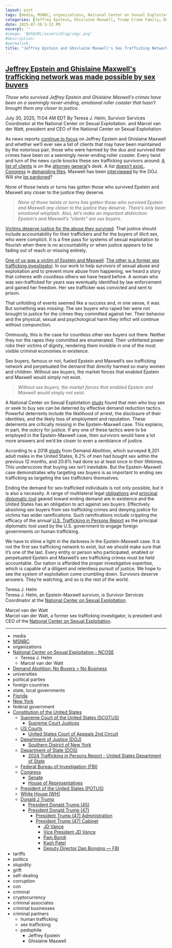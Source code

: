 ```yaml
---
layout: post
tags: [media, MSNBC, organizations, National Center on Sexual Exploitation - NCOSE, Teresa J. Helm, Marcel van der Watt, Demand Abolition –  No Buyers = No Business, universities, political parties, foreign countries, state local governments, Florida, New York, federal government, Constitution of the United States, Supreme Court of the United States (SCOTUS), Supreme Court Justices, US Courts, United States Court of Appeals 2nd Circuit, Department of Justice (DOJ), Southern District of New York, Department of State (DOS), 2024 Trafficking in Persons Report - United States Department of State, Federal Bureau of Investigation (FBI), Congress, Senate, House of Representatives, President of the United States (POTUS), White House (WH), Donald J Trump, President Donald Trump (45), President Donald Trump (47), President Trump (47) Administration, President Trump (47) Cabinet, JD Vance, Vice President JD Vance, Pam Bondi, Kash Patel, Deputy Director Dan Bongino — FBI, tariffs, politics, stupidity, grift, self-dealing, corruption, con, criminal, cryptocurrency, criminal associates, criminal businesses, criminal partners, human trafficking, sex trafficking, pedophile, Jeffrey Epstein, Ghislaine Maxwell]
categories: [Jeffrey Epstein, Ghislaine Maxwell, Trump Crime Family, Donald Trump]
date: 2025-07-30 5:33 PM
excerpt: ''
#image: 'BASEURL/assets/blog/img/.png'
#description:
#permalink:
title: "Jeffrey Epstein and Ghislaine Maxwell's Sex Trafficking Network Enabled by Sex Buyers"
---
```



## [Jeffrey Epstein and Ghislaine Maxwell's trafficking network was made possible by sex buyers](https://www.msnbc.com/opinion/msnbc-opinion/jeffrey-epstein-ghislaine-maxwell-sex-trafficking-victims-rcna221858)

*Those who survived Jeffrey Epstein and Ghislaine Maxwell's crimes have been on a seemingly never-ending, emotional roller coaster that hasn't brought them any closer to justice.*

July 30, 2025, 11:04 AM EDT
By Teresa J. Helm, Survivor Services Coordinator at the National Center on Sexual Exploitation. and Marcel van der Watt, president and CEO of the National Center on Sexual Exploitation

As news reports [continue to focus](https://www.msnbc.com/rachel-maddow-show/maddowblog/trump-jolts-epstein-scandal-new-comments-virginia-giuffre-mar-lago-spa-rcna221827) on Jeffrey Epstein and Ghislaine Maxwell and whether we’ll ever see a list of clients that may have been maintained by the notorious pair, those who were harmed by the duo and survived their crimes have been on a seemingly never-ending roller coaster. Every twist and turn of the news cycle knocks these sex trafficking survivors around: [A list of clients](https://thehill.com/homenews/5158153-jeffrey-epstein-client-list-bondi-review/) is on the [attorney general](https://www.justice.gov/)’s desk. A list [doesn’t exist.](https://www.msnbc.com/morning-joe/watch/cia-says-officer-monitored-oswald-doj-fbi-conclude-epstein-had-no-client-list-died-by-suicide-242785349696). [Congress](https://www.congress.gov/) is [demanding files](https://www.msnbc.com/the-briefing-with-jen-psaki/watch/subpoena-advances-house-committee-votes-to-subpoena-doj-for-the-epstein-files-243746373743). Maxwell has been [interviewed](https://www.msnbc.com/msnbc/watch/ghislaine-maxwell-s-lawyer-speaks-after-meeting-with-doj-243864645586) by the DOJ. Will she [be pardoned](https://www.msnbc.com/opinion/msnbc-opinion/trump-ghislaine-maxwell-pardon-unlikely-epstein-case-rcna221335)?

None of those twists or turns has gotten those who survived Epstein and Maxwell any closer to the justice they deserve.

> *None of those twists or turns has gotten those who survived Epstein and Maxwell any closer to the justice they deserve. There’s only been emotional whiplash. Also, let’s make an important distinction: Epstein’s and Maxwell’s “clients” are sex buyers.*

[Victims deserve justice for the abuse they survived](https://www.nbcnews.com/news/us-news/trump-epstein-files-victims-anguish-maga-conspiracy-theory-rcna218693). That justice should include accountability for their traffickers and for the buyers of illicit sex, who were complicit. It is a free pass for systems of sexual exploitation to flourish when there is no accountability or when justice appears to be fading out of reach or missing entirely.

[One of us was a victim of Epstein and Maxwell](https://www.nbcnews.com/news/us-news/trump-epstein-files-victims-anguish-maga-conspiracy-theory-rcna218693). [The other is a former sex trafficking investigator](https://www.gahts.com/marcel-van-der-watt). In our work to help survivors of sexual abuse and exploitation and to prevent more abuse from happening, we heard a story that coheres with countless others we have heard before. A woman who was sex-trafficked for years was eventually identified by law enforcement and gained her freedom. Her sex trafficker was convicted and sent to prison.

That unfolding of events seemed like a success and, in one sense, it was. But something was missing: The sex buyers who raped her were not brought to justice for the crimes they committed against her. Their behavior and the physical, sexual and psychological harm they inflict will continue without compunction.

Ominously, this is the case for countless other sex buyers out there. Neither they nor the rapes they committed are enumerated. Their unfettered power robs their victims of dignity, rendering them invisible in one of the most visible criminal economies in existence.

Sex buyers, famous or not, fueled Epstein and Maxwell’s sex trafficking network and perpetuated the demand that directly harmed so many women and children. Without sex buyers, the market forces that enabled Epstein and Maxwell would simply not exist.

> *Without sex buyers, the market forces that enabled Epstein and Maxwell would simply not exist.*

A National Center on Sexual Exploitation [study](https://urldefense.com/v3/__https:/endsexualexploitation.org/wp-content/uploads/National-Assessment-of-Demand-Reduction-Efforts-Part-II_-New-Developments-in-the-Primary-Prevention-of-Sex-Trafficking-Final-Report.pdf?sm_guid=ODU5NTMwfDgxNjQxMjE2fC0xfGcubXVudHpAdm1wbXMuY29tfDc4OTY0NzN8fDB8MHwyNTY4Njk0NDV8MTEzMnwwfDB8fDg1NDY5OHww0__;!!PIZeeW5wscynRQ!pe7pO3VXn5Ao7zBdKOCKT_Fzf56EIvGRrQFAL679T4N2kzOyhhMu-YDZO4L5guC8ponaVFyNGxHA2tnzXzKMDrw$) found that men who buy sex or seek to buy sex can be deterred by effective demand reduction tactics. Powerful deterrents include the likelihood of arrest, the disclosure of their identities, and the likely loss of employment and reputation. These deterrents are critically missing in the Epstein-Maxwell case. This explains, in part, the outcry for justice. If any one of these tactics were to be employed in the Epstein-Maxwell case, then survivors would have a lot more answers and we’d be closer to even a semblance of justice.

According to a 2018 [study](https://urldefense.com/v3/__https:/www.demandabolition.org/who-buys-sex/?sm_guid=ODU5NTMwfDgxNjQxMjE2fC0xfGcubXVudHpAdm1wbXMuY29tfDc4OTY0NzN8fDB8MHwyNTY4Njk0NDV8MTEzMnwwfDB8fDg1NDY5OHww0*:*:text=Major*20Findings,of*20the*20illegal*20sex*20trade.__;I34lJSUlJQ!!PIZeeW5wscynRQ!pe7pO3VXn5Ao7zBdKOCKT_Fzf56EIvGRrQFAL679T4N2kzOyhhMu-YDZO4L5guC8ponaVFyNGxHA2tnzEM6fMKM$) from Demand Abolition, which surveyed 8,201 adult males in the United States, 6.2% of men had bought sex within the previous 12 months, and 20.6% had done so at least once in their lifetimes. This underscores that buying sex isn’t inevitable. But the Epstein-Maxwell case demonstrates why targeting sex buyers is as important to ending sex trafficking as targeting the sex traffickers themselves.

Ending the demand for sex-trafficked individuals is not only possible, but it is also a necessity. A range of multilateral legal [obligations](https://urldefense.com/v3/__https:/www.mdpi.com/2075-4698/13/4/94__;!!PIZeeW5wscynRQ!pe7pO3VXn5Ao7zBdKOCKT_Fzf56EIvGRrQFAL679T4N2kzOyhhMu-YDZO4L5guC8ponaVFyNGxHA2tnzXycuOAw$) and [principal diplomatic tool](https://urldefense.com/v3/__https:/2021-2025.state.gov/trafficking-in-persons-report/__;!!PIZeeW5wscynRQ!pe7pO3VXn5Ao7zBdKOCKT_Fzf56EIvGRrQFAL679T4N2kzOyhhMu-YDZO4L5guC8ponaVFyNGxHA2tnzo0D_ba4$) geared toward ending demand are in existence and the United States has an obligation to act against sex buyers. Effectively absolving sex buyers from sex trafficking crimes and denying justice for victims has wider ramifications. Such ramifications include crippling the efficacy of the annual [U.S. Trafficking in Persons Report](https://www.state.gov/reports/2024-trafficking-in-persons-report) as the principal diplomatic tool used by the U.S. government to engage foreign governments on human trafficking.

We have to shine a light in the darkness in the Epstein-Maxwell case. It is not the first sex trafficking network to exist, but we should make sure that it’s one of the last. Every entity or person who participated, enabled or perpetuated Epstein and Maxwell’s sex trafficking crimes must be held accountable. Our nation is afforded the proper investigative expertise, which is capable of a diligent and relentless pursuit of justice. We hope to see the system of exploitation come crumbling down. Survivors deserve answers. They’re watching, and so is the rest of the world.

Teresa J. Helm<br />
Teresa J. Helm, an Epstein-Maxwell survivor, is Survivor Services Coordinator at the [National Center on Sexual Exploitation](https://endsexualexploitation.org/).

Marcel van der Watt<br />
Marcel van der Watt, a former sex trafficking investigator, is president and CEO of the [National Center on Sexual Exploitation](https://endsexualexploitation.org/).


----
- media
- [MSNBC](https://www.msnbc.com/)
- organizations
- [National Center on Sexual Exploitation - NCOSE](https://endsexualexploitation.org/)
    - Teresa J. Helm
    - Marcel van der Watt
- [Demand Abolition: No Buyers = No Business](https://www.demandabolition.org/)
- universities 
- political parties 
- foreign countries 
- state, local governments
- [Florida](https://www.myflorida.com/)
- [New York](https://www.ny.gov/)
- federal government 
- [Constitution of the United States](https://constitution.congress.gov/)
    - [Supreme Court of the United States (SCOTUS)](https://www.supremecourt.gov/)
        - [Supreme Court Justices](https://www.supremecourt.gov/about/justices.aspx)
    - [US Courts](https://www.uscourts.gov/)
        - [United States Court of Appeals 2nd Circuit](https://www.ca2.uscourts.gov/)
    - [Department of Justice (DOJ)](https://www.justice.gov/)
        - [Southern District of New York](https://www.justice.gov/usao-sdny)
    - [Department of State (DOS)](https://www.state.gov/)
        - [2024 Trafficking in Persons Report - United States Department of State](https://www.state.gov/reports/2024-trafficking-in-persons-report)
    - [Federal Bureau of Investigation (FBI)](https://www.fbi.gov/)
    - [Congress](https://www.congress.gov/)
        - [Senate](https://www.senate.gov/)
        - [House of Representatives](https://www.house.gov/)
    - [President of the United States (POTUS)](https://www.whitehouse.gov/)
    - [White House (WH)](https://www.whitehouse.gov/)
    - [Donald J Trump](https://www.donaldjtrump.com/)
        - [President Donald Trump (45)](https://trumpwhitehouse.archives.gov/)
        - [President Donald Trump (47)](https://www.whitehouse.gov/administration/donald-j-trump/)
            - [President Trump (47) Administration](https://www.whitehouse.gov/administration/)
            - [President Trump (47) Cabinet](https://www.whitehouse.gov/administration/the-cabinet/)
                - [JD Vance](https://www.linkedin.com/in/jd-vance-770a9047/)
                - [Vice President JD Vance](https://www.whitehouse.gov/administration/jd-vance/)
                - [Pam Bondi](https://www.justice.gov/ag/staff-profile/meet-attorney-general)
                - [Kash Patel](https://www.fbi.gov/about/leadership-and-structure/director-patel)
                - [Deputy Director Dan Bongino — FBI](https://www.fbi.gov/about/leadership-and-structure/deputy-director-dan-bongino)
- tariffs
- politics
- stupidity
- grift
- self-dealing
- corruption
- con
- criminal 
- cryptocurrency 
- criminal associates
- criminal businesses
- criminal partners
    - human trafficking 
    - sex trafficking 
    - pedophile 
        - Jeffrey Epstein 
        - Ghislaine Maxwell
